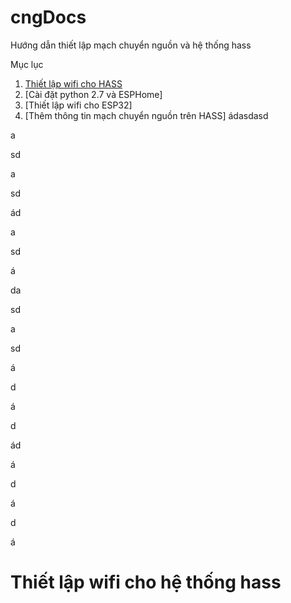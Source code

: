 # cngDocs
Hướng dẫn thiết lập mạch chuyển nguồn và hệ thống hass

Mục lục
1. [Thiết lập wifi cho HASS](#thiết-lập-wifi-cho-hệ-thống-hass)
2. [Cài đặt python 2.7 và ESPHome]
3. [Thiết lập wifi cho ESP32]
4. [Thêm thông tin mạch chuyển nguồn trên HASS]
ádasdasd

a

sd

a

sd

ád

a

sd

á

da

sd

a

sd

á

d

á

d

ád

á

d

á

d

á


# Thiết lập wifi cho hệ thống hass
